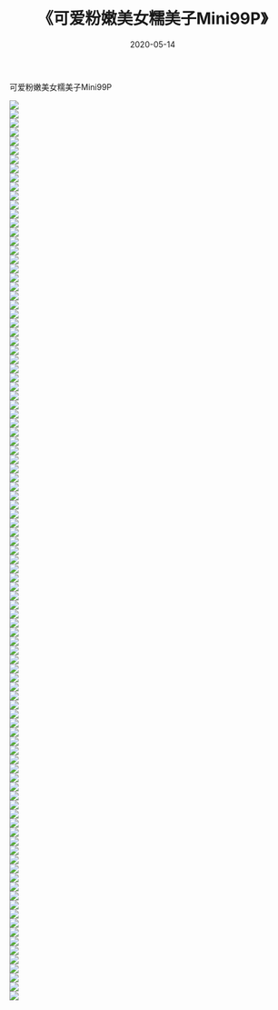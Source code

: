﻿---
layout: post
title:  《可爱粉嫩美女糯美子Mini99P》
date:   2020-05-14
img: http://pic.660000.xyz/1:/性感/2020/可爱粉嫩美女糯美子Mini99P/000.jpg
categories: [美女, 清纯, 唯美]
---

可爱粉嫩美女糯美子Mini99P

  ![](http://pic.660000.xyz/1:/性感/2020/可爱粉嫩美女糯美子Mini99P/001.jpg) <br> ![](http://pic.660000.xyz/1:/性感/2020/可爱粉嫩美女糯美子Mini99P/002.jpg) <br> ![](http://pic.660000.xyz/1:/性感/2020/可爱粉嫩美女糯美子Mini99P/003.jpg) <br> ![](http://pic.660000.xyz/1:/性感/2020/可爱粉嫩美女糯美子Mini99P/004.jpg) <br> ![](http://pic.660000.xyz/1:/性感/2020/可爱粉嫩美女糯美子Mini99P/005.jpg) <br> ![](http://pic.660000.xyz/1:/性感/2020/可爱粉嫩美女糯美子Mini99P/006.jpg) <br> ![](http://pic.660000.xyz/1:/性感/2020/可爱粉嫩美女糯美子Mini99P/007.jpg) <br> ![](http://pic.660000.xyz/1:/性感/2020/可爱粉嫩美女糯美子Mini99P/008.jpg) <br> ![](http://pic.660000.xyz/1:/性感/2020/可爱粉嫩美女糯美子Mini99P/009.jpg) <br> ![](http://pic.660000.xyz/1:/性感/2020/可爱粉嫩美女糯美子Mini99P/010.jpg) <br> ![](http://pic.660000.xyz/1:/性感/2020/可爱粉嫩美女糯美子Mini99P/011.jpg) <br> ![](http://pic.660000.xyz/1:/性感/2020/可爱粉嫩美女糯美子Mini99P/012.jpg) <br> ![](http://pic.660000.xyz/1:/性感/2020/可爱粉嫩美女糯美子Mini99P/013.jpg) <br> ![](http://pic.660000.xyz/1:/性感/2020/可爱粉嫩美女糯美子Mini99P/014.jpg) <br> ![](http://pic.660000.xyz/1:/性感/2020/可爱粉嫩美女糯美子Mini99P/015.jpg) <br> ![](http://pic.660000.xyz/1:/性感/2020/可爱粉嫩美女糯美子Mini99P/016.jpg) <br> ![](http://pic.660000.xyz/1:/性感/2020/可爱粉嫩美女糯美子Mini99P/017.jpg) <br> ![](http://pic.660000.xyz/1:/性感/2020/可爱粉嫩美女糯美子Mini99P/018.jpg) <br> ![](http://pic.660000.xyz/1:/性感/2020/可爱粉嫩美女糯美子Mini99P/019.jpg) <br> ![](http://pic.660000.xyz/1:/性感/2020/可爱粉嫩美女糯美子Mini99P/020.jpg) <br> ![](http://pic.660000.xyz/1:/性感/2020/可爱粉嫩美女糯美子Mini99P/021.jpg) <br> ![](http://pic.660000.xyz/1:/性感/2020/可爱粉嫩美女糯美子Mini99P/022.jpg) <br> ![](http://pic.660000.xyz/1:/性感/2020/可爱粉嫩美女糯美子Mini99P/023.jpg) <br> ![](http://pic.660000.xyz/1:/性感/2020/可爱粉嫩美女糯美子Mini99P/024.jpg) <br> ![](http://pic.660000.xyz/1:/性感/2020/可爱粉嫩美女糯美子Mini99P/025.jpg) <br> ![](http://pic.660000.xyz/1:/性感/2020/可爱粉嫩美女糯美子Mini99P/026.jpg) <br> ![](http://pic.660000.xyz/1:/性感/2020/可爱粉嫩美女糯美子Mini99P/027.jpg) <br> ![](http://pic.660000.xyz/1:/性感/2020/可爱粉嫩美女糯美子Mini99P/028.jpg) <br> ![](http://pic.660000.xyz/1:/性感/2020/可爱粉嫩美女糯美子Mini99P/029.jpg) <br> ![](http://pic.660000.xyz/1:/性感/2020/可爱粉嫩美女糯美子Mini99P/030.jpg) <br> ![](http://pic.660000.xyz/1:/性感/2020/可爱粉嫩美女糯美子Mini99P/031.jpg) <br> ![](http://pic.660000.xyz/1:/性感/2020/可爱粉嫩美女糯美子Mini99P/032.jpg) <br> ![](http://pic.660000.xyz/1:/性感/2020/可爱粉嫩美女糯美子Mini99P/033.jpg) <br> ![](http://pic.660000.xyz/1:/性感/2020/可爱粉嫩美女糯美子Mini99P/034.jpg) <br> ![](http://pic.660000.xyz/1:/性感/2020/可爱粉嫩美女糯美子Mini99P/035.jpg) <br> ![](http://pic.660000.xyz/1:/性感/2020/可爱粉嫩美女糯美子Mini99P/036.jpg) <br> ![](http://pic.660000.xyz/1:/性感/2020/可爱粉嫩美女糯美子Mini99P/037.jpg) <br> ![](http://pic.660000.xyz/1:/性感/2020/可爱粉嫩美女糯美子Mini99P/038.jpg) <br> ![](http://pic.660000.xyz/1:/性感/2020/可爱粉嫩美女糯美子Mini99P/039.jpg) <br> ![](http://pic.660000.xyz/1:/性感/2020/可爱粉嫩美女糯美子Mini99P/040.jpg) <br> ![](http://pic.660000.xyz/1:/性感/2020/可爱粉嫩美女糯美子Mini99P/041.jpg) <br> ![](http://pic.660000.xyz/1:/性感/2020/可爱粉嫩美女糯美子Mini99P/042.jpg) <br> ![](http://pic.660000.xyz/1:/性感/2020/可爱粉嫩美女糯美子Mini99P/043.jpg) <br> ![](http://pic.660000.xyz/1:/性感/2020/可爱粉嫩美女糯美子Mini99P/044.jpg) <br> ![](http://pic.660000.xyz/1:/性感/2020/可爱粉嫩美女糯美子Mini99P/045.jpg) <br> ![](http://pic.660000.xyz/1:/性感/2020/可爱粉嫩美女糯美子Mini99P/046.jpg) <br> ![](http://pic.660000.xyz/1:/性感/2020/可爱粉嫩美女糯美子Mini99P/047.jpg) <br> ![](http://pic.660000.xyz/1:/性感/2020/可爱粉嫩美女糯美子Mini99P/048.jpg) <br> ![](http://pic.660000.xyz/1:/性感/2020/可爱粉嫩美女糯美子Mini99P/049.jpg) <br> ![](http://pic.660000.xyz/1:/性感/2020/可爱粉嫩美女糯美子Mini99P/050.jpg) <br> ![](http://pic.660000.xyz/1:/性感/2020/可爱粉嫩美女糯美子Mini99P/051.jpg) <br> ![](http://pic.660000.xyz/1:/性感/2020/可爱粉嫩美女糯美子Mini99P/052.jpg) <br> ![](http://pic.660000.xyz/1:/性感/2020/可爱粉嫩美女糯美子Mini99P/053.jpg) <br> ![](http://pic.660000.xyz/1:/性感/2020/可爱粉嫩美女糯美子Mini99P/054.jpg) <br> ![](http://pic.660000.xyz/1:/性感/2020/可爱粉嫩美女糯美子Mini99P/055.jpg) <br> ![](http://pic.660000.xyz/1:/性感/2020/可爱粉嫩美女糯美子Mini99P/056.jpg) <br> ![](http://pic.660000.xyz/1:/性感/2020/可爱粉嫩美女糯美子Mini99P/057.jpg) <br> ![](http://pic.660000.xyz/1:/性感/2020/可爱粉嫩美女糯美子Mini99P/058.jpg) <br> ![](http://pic.660000.xyz/1:/性感/2020/可爱粉嫩美女糯美子Mini99P/059.jpg) <br> ![](http://pic.660000.xyz/1:/性感/2020/可爱粉嫩美女糯美子Mini99P/060.jpg) <br> ![](http://pic.660000.xyz/1:/性感/2020/可爱粉嫩美女糯美子Mini99P/061.jpg) <br> ![](http://pic.660000.xyz/1:/性感/2020/可爱粉嫩美女糯美子Mini99P/062.jpg) <br> ![](http://pic.660000.xyz/1:/性感/2020/可爱粉嫩美女糯美子Mini99P/063.jpg) <br> ![](http://pic.660000.xyz/1:/性感/2020/可爱粉嫩美女糯美子Mini99P/064.jpg) <br> ![](http://pic.660000.xyz/1:/性感/2020/可爱粉嫩美女糯美子Mini99P/065.jpg) <br> ![](http://pic.660000.xyz/1:/性感/2020/可爱粉嫩美女糯美子Mini99P/066.jpg) <br> ![](http://pic.660000.xyz/1:/性感/2020/可爱粉嫩美女糯美子Mini99P/067.jpg) <br> ![](http://pic.660000.xyz/1:/性感/2020/可爱粉嫩美女糯美子Mini99P/068.jpg) <br> ![](http://pic.660000.xyz/1:/性感/2020/可爱粉嫩美女糯美子Mini99P/069.jpg) <br> ![](http://pic.660000.xyz/1:/性感/2020/可爱粉嫩美女糯美子Mini99P/070.jpg) <br> ![](http://pic.660000.xyz/1:/性感/2020/可爱粉嫩美女糯美子Mini99P/071.jpg) <br> ![](http://pic.660000.xyz/1:/性感/2020/可爱粉嫩美女糯美子Mini99P/072.jpg) <br> ![](http://pic.660000.xyz/1:/性感/2020/可爱粉嫩美女糯美子Mini99P/073.jpg) <br> ![](http://pic.660000.xyz/1:/性感/2020/可爱粉嫩美女糯美子Mini99P/074.jpg) <br> ![](http://pic.660000.xyz/1:/性感/2020/可爱粉嫩美女糯美子Mini99P/075.jpg) <br> ![](http://pic.660000.xyz/1:/性感/2020/可爱粉嫩美女糯美子Mini99P/076.jpg) <br> ![](http://pic.660000.xyz/1:/性感/2020/可爱粉嫩美女糯美子Mini99P/077.jpg) <br> ![](http://pic.660000.xyz/1:/性感/2020/可爱粉嫩美女糯美子Mini99P/078.jpg) <br> ![](http://pic.660000.xyz/1:/性感/2020/可爱粉嫩美女糯美子Mini99P/079.jpg) <br> ![](http://pic.660000.xyz/1:/性感/2020/可爱粉嫩美女糯美子Mini99P/080.jpg) <br> ![](http://pic.660000.xyz/1:/性感/2020/可爱粉嫩美女糯美子Mini99P/081.jpg) <br> ![](http://pic.660000.xyz/1:/性感/2020/可爱粉嫩美女糯美子Mini99P/082.jpg) <br> ![](http://pic.660000.xyz/1:/性感/2020/可爱粉嫩美女糯美子Mini99P/083.jpg) <br> ![](http://pic.660000.xyz/1:/性感/2020/可爱粉嫩美女糯美子Mini99P/084.jpg) <br> ![](http://pic.660000.xyz/1:/性感/2020/可爱粉嫩美女糯美子Mini99P/085.jpg) <br> ![](http://pic.660000.xyz/1:/性感/2020/可爱粉嫩美女糯美子Mini99P/086.jpg) <br> ![](http://pic.660000.xyz/1:/性感/2020/可爱粉嫩美女糯美子Mini99P/087.jpg) <br> ![](http://pic.660000.xyz/1:/性感/2020/可爱粉嫩美女糯美子Mini99P/088.jpg) <br> ![](http://pic.660000.xyz/1:/性感/2020/可爱粉嫩美女糯美子Mini99P/089.jpg) <br> ![](http://pic.660000.xyz/1:/性感/2020/可爱粉嫩美女糯美子Mini99P/090.jpg) <br> ![](http://pic.660000.xyz/1:/性感/2020/可爱粉嫩美女糯美子Mini99P/091.jpg) <br> ![](http://pic.660000.xyz/1:/性感/2020/可爱粉嫩美女糯美子Mini99P/092.jpg) <br> ![](http://pic.660000.xyz/1:/性感/2020/可爱粉嫩美女糯美子Mini99P/093.jpg) <br> ![](http://pic.660000.xyz/1:/性感/2020/可爱粉嫩美女糯美子Mini99P/094.jpg) <br> ![](http://pic.660000.xyz/1:/性感/2020/可爱粉嫩美女糯美子Mini99P/095.jpg) <br> ![](http://pic.660000.xyz/1:/性感/2020/可爱粉嫩美女糯美子Mini99P/096.jpg) <br> ![](http://pic.660000.xyz/1:/性感/2020/可爱粉嫩美女糯美子Mini99P/097.jpg) <br> ![](http://pic.660000.xyz/1:/性感/2020/可爱粉嫩美女糯美子Mini99P/098.jpg) <br> ![](http://pic.660000.xyz/1:/性感/2020/可爱粉嫩美女糯美子Mini99P/099.jpg) <br>